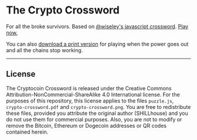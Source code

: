 The Crypto Crossword
====================

For all the broke survivors. Based on [@wiseley's javascript crossword](https://github.com/wiseley/javascript-crossword). [Play now.](https://crossword.goodshillhunting.com)

You can also [download a print version](crypto-crossword.pdf) for playing when the power goes out and all the chains stop working.

---

## License

The Cryptocoin Crossword is released under the Creative Commons Attribution-NonCommercial-ShareAlike 4.0 International license. For the purposes of this repository, this license applies to the files `puzzle.js`, `crypto-crossword.pdf` and `crypto-crossword.png`. You are free to redistribute these files, provided you attribute the original author (SHILLhouse) and you do not use them for commercial purposes. Also, you are not to modify or remove the Bitcoin, Ethereum or Dogecoin addresses or QR codes contained herein.